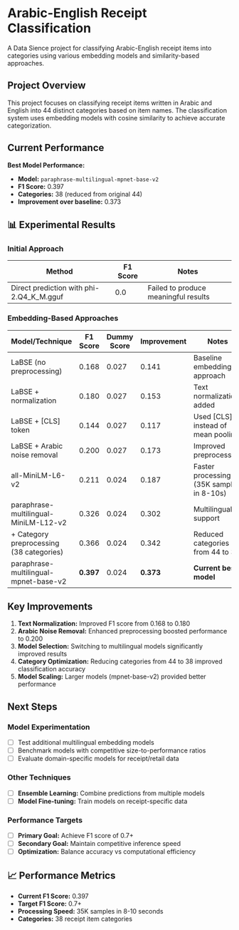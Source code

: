# Arabic-English Receipt Classification

A Data Sience project for classifying Arabic-English receipt items into categories using various embedding models and similarity-based approaches.

## Project Overview

This project focuses on classifying receipt items written in Arabic and English into 44 distinct categories based on item names. The classification system uses embedding models with cosine similarity to achieve accurate categorization.

## Current Performance

**Best Model Performance:**
- **Model:** `paraphrase-multilingual-mpnet-base-v2`
- **F1 Score:** 0.397
- **Categories:** 38 (reduced from original 44)
- **Improvement over baseline:** 0.373

## 📊 Experimental Results

### Initial Approach
| Method | F1 Score | Notes |
|--------|----------|-------|
| Direct prediction with phi-2.Q4_K_M.gguf | 0.0 | Failed to produce meaningful results |

### Embedding-Based Approaches

| Model/Technique | F1 Score | Dummy Score | Improvement | Notes |
|-----------------|----------|-------------|-------------|-------|
| LaBSE (no preprocessing) | 0.168 | 0.027 | 0.141 | Baseline embedding approach |
| LaBSE + normalization | 0.180 | 0.027 | 0.153 | Text normalization added |
| LaBSE + [CLS] token | 0.144 | 0.027 | 0.117 | Used [CLS] instead of mean pooling |
| LaBSE + Arabic noise removal | 0.200 | 0.027 | 0.173 | Improved preprocessing |
| all-MiniLM-L6-v2 | 0.211 | 0.024 | 0.187 | Faster processing (35K samples in 8-10s) |
| paraphrase-multilingual-MiniLM-L12-v2 | 0.326 | 0.024 | 0.302 | Multilingual support |
| + Category preprocessing (38 categories) | 0.366 | 0.024 | 0.342 | Reduced categories from 44 to 38 |
| paraphrase-multilingual-mpnet-base-v2 | **0.397** | 0.024 | **0.373** | **Current best model** |

## Key Improvements

1. **Text Normalization:** Improved F1 score from 0.168 to 0.180
2. **Arabic Noise Removal:** Enhanced preprocessing boosted performance to 0.200
3. **Model Selection:** Switching to multilingual models significantly improved results
4. **Category Optimization:** Reducing categories from 44 to 38 improved classification accuracy
5. **Model Scaling:** Larger models (mpnet-base-v2) provided better performance

## Next Steps

### Model Experimentation
- [ ] Test additional multilingual embedding models
- [ ] Benchmark models with competitive size-to-performance ratios
- [ ] Evaluate domain-specific models for receipt/retail data

### Other Techniques
- [ ] **Ensemble Learning:** Combine predictions from multiple models
- [ ] **Model Fine-tuning:** Train models on receipt-specific data

### Performance Targets
- [ ] **Primary Goal:** Achieve F1 score of 0.7+
- [ ] **Secondary Goal:** Maintain competitive inference speed
- [ ] **Optimization:** Balance accuracy vs computational efficiency

## 📈 Performance Metrics

- **Current F1 Score:** 0.397
- **Target F1 Score:** 0.7+
- **Processing Speed:** 35K samples in 8-10 seconds
- **Categories:** 38 receipt item categories
